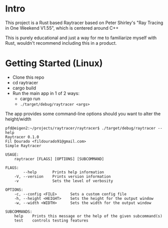 # Intro
This project is a Rust based Raytracer based on Peter Shirley's "Ray Tracing in One Weekend V1.55", which is centered around C++

This is purely educational and just a way for me to familiarize myself with Rust, wouldn't recommend including this in a product.

# Getting Started (Linux)

* Clone this repo
* cd raytracer
* cargo build
* Run the main app in 1 of 2 ways:
    * cargo run
    * `./target/debug/raytracer <args>`

The app provides some command-line options should you want to alter the height/width

```
pfd@eigen2:~/projects/raytracer/raytracer$ ./target/debug/raytracer --help
Raytracer 0.1.0
Fil Dourado <fildourado91@gmail.com>
Simple Raytracer

USAGE:
    raytracer [FLAGS] [OPTIONS] [SUBCOMMAND]

FLAGS:
        --help       Prints help information
    -V, --version    Prints version information
    -v               Sets the level of verbosity

OPTIONS:
    -c, --config <FILE>      Sets a custom config file
    -h, --height <HEIGHT>    Sets the height for the output window
    -w, --width <WIDTH>      Sets the width for the output window

SUBCOMMANDS:
    help    Prints this message or the help of the given subcommand(s)
    test    controls testing features

```
